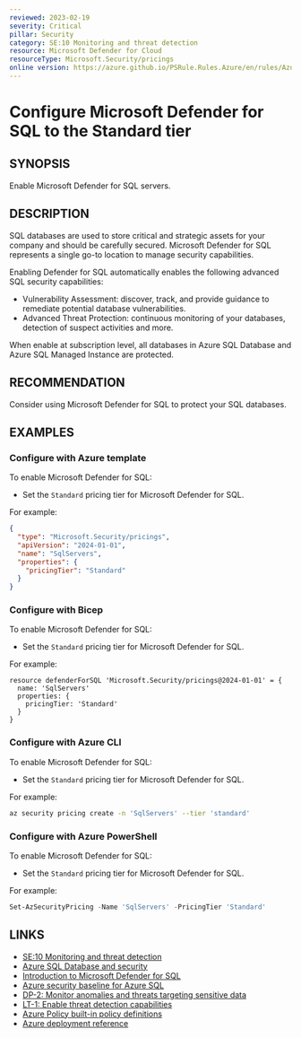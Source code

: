 ```yaml
---
reviewed: 2023-02-19
severity: Critical
pillar: Security
category: SE:10 Monitoring and threat detection
resource: Microsoft Defender for Cloud
resourceType: Microsoft.Security/pricings
online version: https://azure.github.io/PSRule.Rules.Azure/en/rules/Azure.Defender.SQL/
---
```


# Configure Microsoft Defender for SQL to the Standard tier

## SYNOPSIS

Enable Microsoft Defender for SQL servers.

## DESCRIPTION

SQL databases are used to store critical and strategic assets for your company and should be carefully secured.
Microsoft Defender for SQL represents a single go-to location to manage security capabilities.

Enabling Defender for SQL automatically enables the following advanced SQL security capabilities:

- Vulnerability Assessment: discover, track, and provide guidance to remediate potential database vulnerabilities.
- Advanced Threat Protection: continuous monitoring of your databases, detection of suspect activities and more.

When enable at subscription level, all databases in Azure SQL Database and Azure SQL Managed Instance are protected.

## RECOMMENDATION

Consider using Microsoft Defender for SQL to protect your SQL databases.

## EXAMPLES

### Configure with Azure template

To enable Microsoft Defender for SQL:

- Set the `Standard` pricing tier for Microsoft Defender for SQL.

For example:

```json
{
  "type": "Microsoft.Security/pricings",
  "apiVersion": "2024-01-01",
  "name": "SqlServers",
  "properties": {
    "pricingTier": "Standard"
  }
}
```

### Configure with Bicep

To enable Microsoft Defender for SQL:

- Set the `Standard` pricing tier for Microsoft Defender for SQL.

For example:

```bicep
resource defenderForSQL 'Microsoft.Security/pricings@2024-01-01' = {
  name: 'SqlServers'
  properties: {
    pricingTier: 'Standard'
  }
}
```

<!-- external:avm avm/ptn/security/security-center sqlServersPricingTier -->

### Configure with Azure CLI

To enable Microsoft Defender for SQL:

- Set the `Standard` pricing tier for Microsoft Defender for SQL.

For example:

```bash
az security pricing create -n 'SqlServers' --tier 'standard'
```

### Configure with Azure PowerShell

To enable Microsoft Defender for SQL:

- Set the `Standard` pricing tier for Microsoft Defender for SQL.

For example:

```powershell
Set-AzSecurityPricing -Name 'SqlServers' -PricingTier 'Standard'
```

## LINKS

- [SE:10 Monitoring and threat detection](https://learn.microsoft.com/azure/well-architected/security/monitor-threats)
- [Azure SQL Database and security](https://learn.microsoft.com/azure/architecture/framework/services/data/azure-sql-database-well-architected-framework#azure-sql-database-and-security)
- [Introduction to Microsoft Defender for SQL](https://learn.microsoft.com/azure/azure-sql/database/azure-defender-for-sql?view=azuresql)
- [Azure security baseline for Azure SQL](https://learn.microsoft.com/security/benchmark/azure/baselines/azure-sql-security-baseline)
- [DP-2: Monitor anomalies and threats targeting sensitive data](https://learn.microsoft.com/security/benchmark/azure/mcsb-data-protection#dp-2-monitor-anomalies-and-threats-targeting-sensitive-data)
- [LT-1: Enable threat detection capabilities](https://learn.microsoft.com/security/benchmark/azure/baselines/azure-sql-security-baseline#lt-1-enable-threat-detection-capabilities)
- [Azure Policy built-in policy definitions](https://learn.microsoft.com/azure/governance/policy/samples/built-in-policies#security-center)
- [Azure deployment reference](https://learn.microsoft.com/azure/templates/microsoft.security/pricings)
